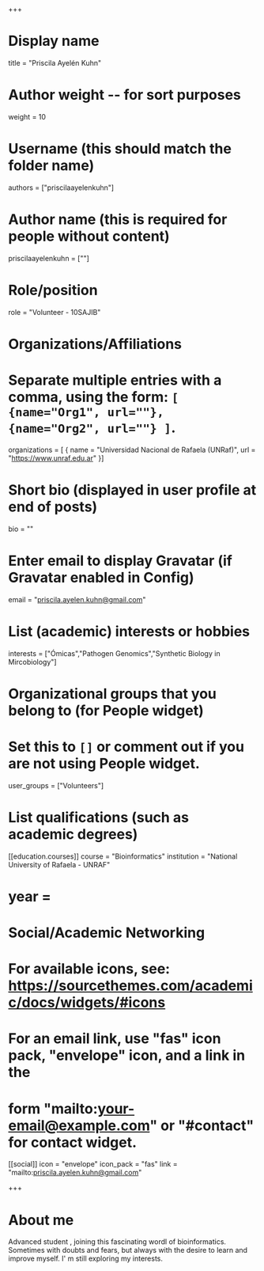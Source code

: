 +++
# Display name
title = "Priscila Ayelén Kuhn"

# Author weight -- for sort purposes
weight = 10

# Username (this should match the folder name)
authors = ["priscilaayelenkuhn"]

# Author name (this is required for people without content)
priscilaayelenkuhn = [""]

# Role/position
role = "Volunteer - 10SAJIB"

# Organizations/Affiliations
#   Separate multiple entries with a comma, using the form: `[ {name="Org1", url=""}, {name="Org2", url=""} ]`.
organizations = [ { name = "Universidad Nacional de Rafaela (UNRaf)", url = "https://www.unraf.edu.ar" }] 

# Short bio (displayed in user profile at end of posts)
bio = ""

# Enter email to display Gravatar (if Gravatar enabled in Config)
email = "priscila.ayelen.kuhn@gmail.com"

# List (academic) interests or hobbies
interests = ["Ómicas","Pathogen Genomics","Synthetic Biology in Mircobiology"]

# Organizational groups that you belong to (for People widget)
#   Set this to `[]` or comment out if you are not using People widget.
user_groups = ["Volunteers"]

# List qualifications (such as academic degrees)

[[education.courses]]
course = "Bioinformatics"
institution = "National University of Rafaela - UNRAF"
# year = 



# Social/Academic Networking
# For available icons, see: https://sourcethemes.com/academic/docs/widgets/#icons
#   For an email link, use "fas" icon pack, "envelope" icon, and a link in the
#   form "mailto:your-email@example.com" or "#contact" for contact widget.


[[social]]
  icon = "envelope"
  icon_pack = "fas"
  link = "mailto:priscila.ayelen.kuhn@gmail.com"




+++

# About me 

Advanced  student , joining this fascinating wordl of bioinformatics. Sometimes with doubts and fears, but always with the desire to learn and improve myself. I' m still exploring my interests. 